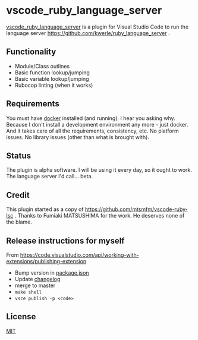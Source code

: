 # vscode_ruby_language_server

[vscode_ruby_language_server](https://github.com/kwerle/vscode_ruby_language_server) is a plugin for Visual Studio Code to run the language server https://github.com/kwerle/ruby_language_server .

## Functionality

* Module/Class outlines
* Basic function lookup/jumping
* Basic variable lookup/jumping
* Rubocop linting (when it works)

## Requirements

You must have [docker](https://hub.docker.com/search/?type=edition&offering=community) installed (and running).  I hear you asking why.  Because I don't install a development environment any more - just docker.  And it takes care of all the requirements, consistency, etc.  No platform issues.  No library issues (other than what is brought with).

## Status

The plugin is alpha software.  I will be using it every day, so it ought to work.  The language server I'd call... beta.

## Credit

This plugin started as a copy of https://github.com/mtsmfm/vscode-ruby-lsc .  Thanks to Fumiaki MATSUSHIMA for the work.  He deserves none of the blame.

## Release instructions for myself

From https://code.visualstudio.com/api/working-with-extensions/publishing-extension

* Bump version in [package.json](package.json)
* Update [changelog](CHANGELOG.md)
* merge to master
* `make shell`
* `vsce publish -p <code>`

## License

[MIT](https://opensource.org/licenses/MIT)
